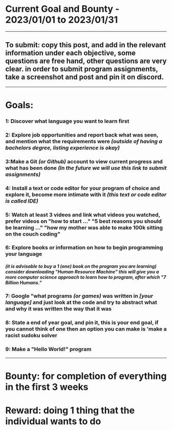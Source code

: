 # Current Goal and Bounty - 2023/01/01 to 2023/01/31 
***
## To submit: copy this post, and add in the relevant information under each objective, some questions are free hand, other questions are very clear. in order to submit program assignments, take a screenshot and post and pin it on discord.
***
# Goals: 
### 1: Discover what language you want to learn first

### 2: Explore job opportunities and report back what was seen, and mention what the requirements were *(outside of having a bachelors degree, listing experience is okay)*

### 3:Make a Git *(or Github)* account to view current progress and what has been done *(In the future we will use this link to submit assignments)*

### 4: Install a text or code editor for your program of choice and explore it, become more intimate with it *(this text or code editor is called IDE)*

### 5: Watch at least 3 videos and link what videos you watched, prefer videos on "how to start ..." "5 best reasons you should be learning ..." "how my mother was able to make 100k sitting on the couch coding"

### 6: Explore books or information on how to begin programming your language
##### *(it is advisable to buy a 1 (one) book on the program you are learning) consider downloading "Human Resource Machine" this will give you a more computer science approach to learn how to program, after which "7 Billion Humans."*

### 7: Google "what programs *(or games)* was written in *[your language]* and just look at the code and try to abstract what and why it was written the way that it was

### 8: State a end of year goal, and pin it, this is your end goal, if you cannot think of one then an option you can make is 'make a racist sudoku solver

### 9: Make a "Hello World!" program

***

# Bounty: for completion of everything in the first 3 weeks

# Reward: doing 1 thing that the individual wants to do
